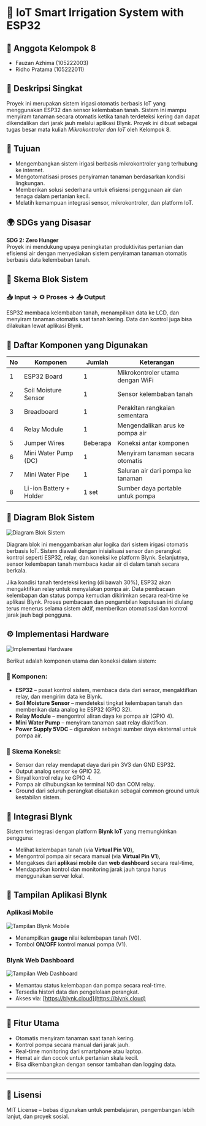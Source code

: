 # 🌿 IoT Smart Irrigation System with ESP32

## 👥 Anggota Kelompok 8
- Fauzan Azhima (105222003)
- Ridho Pratama (105222011)

## 📄 Deskripsi Singkat
Proyek ini merupakan sistem irigasi otomatis berbasis IoT yang menggunakan ESP32 dan sensor kelembaban tanah. Sistem ini mampu menyiram tanaman secara otomatis ketika tanah terdeteksi kering dan dapat dikendalikan dari jarak jauh melalui aplikasi Blynk. Proyek ini dibuat sebagai tugas besar mata kuliah *Mikrokontroler dan IoT* oleh Kelompok 8.

## 🎯 Tujuan
- Mengembangkan sistem irigasi berbasis mikrokontroler yang terhubung ke internet.
- Mengotomatisasi proses penyiraman tanaman berdasarkan kondisi lingkungan.
- Memberikan solusi sederhana untuk efisiensi penggunaan air dan tenaga dalam pertanian kecil.
- Melatih kemampuan integrasi sensor, mikrokontroler, dan platform IoT.

## 🌍 SDGs yang Disasar
**SDG 2: Zero Hunger**  
Proyek ini mendukung upaya peningkatan produktivitas pertanian dan efisiensi air dengan menyediakan sistem penyiraman tanaman otomatis berbasis data kelembaban tanah.

## 🔁 Skema Blok Sistem
### 📥 Input → ⚙️ Proses → 📤 Output

ESP32 membaca kelembaban tanah, menampilkan data ke LCD, dan menyiram tanaman otomatis saat tanah kering. Data dan kontrol juga bisa dilakukan lewat aplikasi Blynk.

## 🔩 Daftar Komponen yang Digunakan
| No | Komponen                 | Jumlah | Keterangan                                 |
|----|--------------------------|--------|--------------------------------------------|
| 1  | ESP32 Board              | 1      | Mikrokontroler utama dengan WiFi           |
| 2  | Soil Moisture Sensor     | 1      | Sensor kelembaban tanah                    |
| 3  | Breadboard               | 1      | Perakitan rangkaian sementara              |
| 4  | Relay Module             | 1      | Mengendalikan arus ke pompa air            |
| 5  | Jumper Wires             | Beberapa | Koneksi antar komponen                   |
| 6  | Mini Water Pump (DC)     | 1      | Menyiram tanaman secara otomatis           |
| 7  | Mini Water Pipe          | 1      | Saluran air dari pompa ke tanaman          |
| 8  | Li-ion Battery + Holder  | 1 set  | Sumber daya portable untuk pompa           |


## 🔁 Diagram Blok Sistem

![Diagram Blok Sistem](./Tubes%20IOT-Diagram%20blok%20sistem.jpg)

Diagram blok ini menggambarkan alur logika dari sistem irigasi otomatis berbasis IoT. Sistem diawali dengan inisialisasi sensor dan perangkat kontrol seperti ESP32, relay, dan koneksi ke platform Blynk. Selanjutnya, sensor kelembapan tanah membaca kadar air di dalam tanah secara berkala.

Jika kondisi tanah terdeteksi kering (di bawah 30%), ESP32 akan mengaktifkan relay untuk menyalakan pompa air. Data pembacaan kelembapan dan status pompa kemudian dikirimkan secara real-time ke aplikasi Blynk. Proses pembacaan dan pengambilan keputusan ini diulang terus menerus selama sistem aktif, memberikan otomatisasi dan kontrol jarak jauh bagi pengguna.

## ⚙️ Implementasi Hardware

![Implementasi Hardware](./implementasi%20hardware.jpg)

Berikut adalah komponen utama dan koneksi dalam sistem:

### 🔌 Komponen:
- **ESP32** – pusat kontrol sistem, membaca data dari sensor, mengaktifkan relay, dan mengirim data ke Blynk.
- **Soil Moisture Sensor** – mendeteksi tingkat kelembapan tanah dan memberikan data analog ke ESP32 (GPIO 32).
- **Relay Module** – mengontrol aliran daya ke pompa air (GPIO 4).
- **Mini Water Pump** – menyiram tanaman saat relay diaktifkan.
- **Power Supply 5VDC** – digunakan sebagai sumber daya eksternal untuk pompa air.

### 🔗 Skema Koneksi:
- Sensor dan relay mendapat daya dari pin 3V3 dan GND ESP32.
- Output analog sensor ke GPIO 32.
- Sinyal kontrol relay ke GPIO 4.
- Pompa air dihubungkan ke terminal NO dan COM relay.
- Ground dari seluruh perangkat disatukan sebagai common ground untuk kestabilan sistem.

## 📱 Integrasi Blynk

Sistem terintegrasi dengan platform **Blynk IoT** yang memungkinkan pengguna:
- Melihat kelembapan tanah (via **Virtual Pin V0**),
- Mengontrol pompa air secara manual (via **Virtual Pin V1**),
- Mengakses dari **aplikasi mobile** dan **web dashboard** secara real-time,
- Mendapatkan kontrol dan monitoring jarak jauh tanpa harus menggunakan server lokal.

## 📱 Tampilan Aplikasi Blynk

### Aplikasi Mobile

![Tampilan Blynk Mobile](./tampilan%20mobile.png)

- Menampilkan **gauge** nilai kelembapan tanah (V0).
- Tombol **ON/OFF** kontrol manual pompa (V1).

### Blynk Web Dashboard

![Tampilan Web Dashboard](./tampilan%20web.png)

- Memantau status kelembapan dan pompa secara real-time.
- Tersedia histori data dan pengelolaan perangkat.
- Akses via: [https://blynk.cloud](https://blynk.cloud)

---

## 📌 Fitur Utama
- Otomatis menyiram tanaman saat tanah kering.
- Kontrol pompa secara manual dari jarak jauh.
- Real-time monitoring dari smartphone atau laptop.
- Hemat air dan cocok untuk pertanian skala kecil.
- Bisa dikembangkan dengan sensor tambahan dan logging data.

---

---

## 📜 Lisensi
MIT License – bebas digunakan untuk pembelajaran, pengembangan lebih lanjut, dan proyek sosial.

